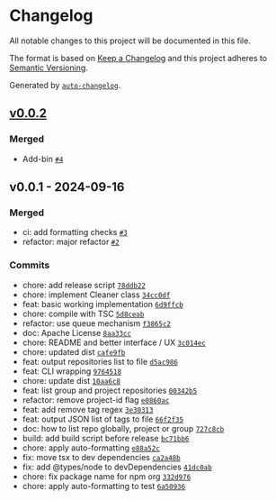 # Changelog

All notable changes to this project will be documented in this file.

The format is based on [Keep a Changelog](https://keepachangelog.com/en/1.0.0/)
and this project adheres to [Semantic Versioning](https://semver.org/spec/v2.0.0.html).

Generated by [`auto-changelog`](https://github.com/CookPete/auto-changelog).

## [v0.0.2](https://github.com/gitlab-container-registry-cleaner/gitlab-container-registry-cleaner/compare/v0.0.1...v0.0.2)

### Merged

- Add-bin [`#4`](https://github.com/gitlab-container-registry-cleaner/gitlab-container-registry-cleaner/pull/4)

## v0.0.1 - 2024-09-16

### Merged

- ci: add formatting checks [`#3`](https://github.com/gitlab-container-registry-cleaner/gitlab-container-registry-cleaner/pull/3)
- refactor: major refactor [`#2`](https://github.com/gitlab-container-registry-cleaner/gitlab-container-registry-cleaner/pull/2)

### Commits

- chore: add release script [`78ddb22`](https://github.com/gitlab-container-registry-cleaner/gitlab-container-registry-cleaner/commit/78ddb2207f84bfa9106cc41f7f994a7d0b8cfc31)
- chore: implement Cleaner class [`34cc0df`](https://github.com/gitlab-container-registry-cleaner/gitlab-container-registry-cleaner/commit/34cc0df5ba90a869e7c0c8414cab118ede51d2ef)
- feat: basic working implementation [`6d9ffcb`](https://github.com/gitlab-container-registry-cleaner/gitlab-container-registry-cleaner/commit/6d9ffcba4f6c7d391900d7f7ff49a552dfc86d7c)
- chore: compile with TSC [`5d8ceab`](https://github.com/gitlab-container-registry-cleaner/gitlab-container-registry-cleaner/commit/5d8ceab12b664ed6f7c966deb99894035aed5876)
- refactor: use queue mechanism [`f3865c2`](https://github.com/gitlab-container-registry-cleaner/gitlab-container-registry-cleaner/commit/f3865c2fc7ef8a13e75295eb4a206ae525e88f97)
- doc: Apache License [`8aa33cc`](https://github.com/gitlab-container-registry-cleaner/gitlab-container-registry-cleaner/commit/8aa33ccb43e0dba27854f88b375654a83c9f39d8)
- chore: README and better interface / UX [`3c014ec`](https://github.com/gitlab-container-registry-cleaner/gitlab-container-registry-cleaner/commit/3c014ecfe97fdaf07ace993ca754a27bfa7f00d6)
- chore: updated dist [`cafe9fb`](https://github.com/gitlab-container-registry-cleaner/gitlab-container-registry-cleaner/commit/cafe9fb3791de2c26cf84a3f9720636055f48174)
- feat: output repositories list to file [`d5ac986`](https://github.com/gitlab-container-registry-cleaner/gitlab-container-registry-cleaner/commit/d5ac9864740eeabed5e0525b622b39bcbbfe404d)
- feat: CLI wrapping [`9764518`](https://github.com/gitlab-container-registry-cleaner/gitlab-container-registry-cleaner/commit/9764518cfae82858bfb2ea96723b2958986fb45a)
- chore: update dist [`10aa6c8`](https://github.com/gitlab-container-registry-cleaner/gitlab-container-registry-cleaner/commit/10aa6c82d5dd18b4d9709158cbce4b214a1e227f)
- feat: list group and project repositories [`00342b5`](https://github.com/gitlab-container-registry-cleaner/gitlab-container-registry-cleaner/commit/00342b5dc1165a6eeaba433fef34fc08e87b241c)
- refactor: remove project-id flag [`e0860ac`](https://github.com/gitlab-container-registry-cleaner/gitlab-container-registry-cleaner/commit/e0860ac75f88b3755415f0e8130afe37a40262dc)
- feat:  add remove tag regex [`3e30313`](https://github.com/gitlab-container-registry-cleaner/gitlab-container-registry-cleaner/commit/3e3031339f3b3195286b77e43a34ddacf5d55274)
- feat: output JSON list of tags to file [`66f2f35`](https://github.com/gitlab-container-registry-cleaner/gitlab-container-registry-cleaner/commit/66f2f359e695a13825194ee07d58c4fafcfbc7c7)
- doc: how to list repo globally, project or group [`727c8cb`](https://github.com/gitlab-container-registry-cleaner/gitlab-container-registry-cleaner/commit/727c8cb9ec4889596ba0a712db2d73045e900c6d)
- build: add build script before release [`bc71bb6`](https://github.com/gitlab-container-registry-cleaner/gitlab-container-registry-cleaner/commit/bc71bb6be83135d809051d14787af1668dddfd3b)
- chore: apply auto-formatting [`e88a52c`](https://github.com/gitlab-container-registry-cleaner/gitlab-container-registry-cleaner/commit/e88a52c3215b45537cddfa7f3e3bb5fd16c70842)
- fix: move tsx to dev dependencies [`ca2a48b`](https://github.com/gitlab-container-registry-cleaner/gitlab-container-registry-cleaner/commit/ca2a48b78ae9ff192d954b4d1358b0f5483ed1bd)
- fix: add @types/node to devDependencies [`41dc0ab`](https://github.com/gitlab-container-registry-cleaner/gitlab-container-registry-cleaner/commit/41dc0ab2ebdb7e43b79b796f078ba9c177ccfdca)
- chore: fix package name for npm org [`332d976`](https://github.com/gitlab-container-registry-cleaner/gitlab-container-registry-cleaner/commit/332d9767d23f392b6470d53b06f909afe442a2d5)
- chore: apply auto-formatting to test [`6a50936`](https://github.com/gitlab-container-registry-cleaner/gitlab-container-registry-cleaner/commit/6a50936d2d0fe302398c46101fb430ac5919e97c)

